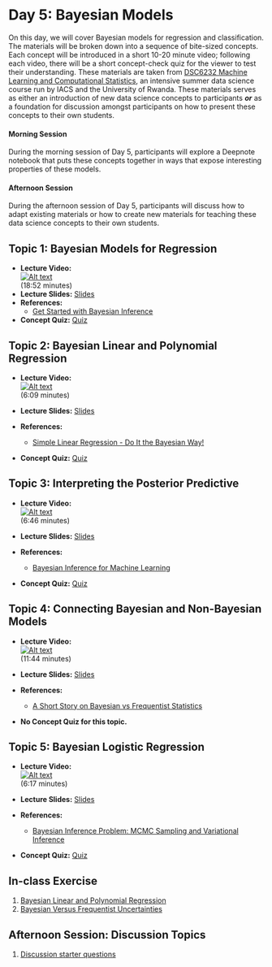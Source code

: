# Day 5: Bayesian Models

On this day, we will cover Bayesian models for regression and classification. The materials will be broken down into a
sequence of bite-sized concepts. Each concept will be introduced in a short 10-20 minute video; following each video, there
will be a short concept-check quiz for the viewer to test their understanding. These materials are taken from [DSC6232 Machine Learning and Computational Statistics](https://onefishy.github.io/Rwanda-Data-Science/), an intensive summer data science course run by IACS and the University of Rwanda. These
materials serves as either an introduction of new data science concepts to participants ***or*** as a foundation for
discussion amongst participants on how to present these concepts to their own students.

#### Morning Session
During the morning session of Day 5, participants will explore a Deepnote notebook that puts these concepts together in ways
that expose interesting properties of these models. 

#### Afternoon Session
During the afternoon session of Day 5, participants will discuss how to adapt existing materials or how to create new
materials for teaching these data science concepts to their own students.


## **Topic 1:** Bayesian Models for Regression

- **Lecture Video:** <br>
[![Alt text](https://img.youtube.com/vi/Zp7UV7AthkI/0.jpg)](https://youtu.be/Zp7UV7AthkI) <br>
(18:52 minutes)
- **Lecture Slides:** [Slides](https://drive.google.com/file/d/16H8wMry5XaQ7vpmDUg3iMUxrQfTzLuvz/view?usp=sharing)
- **References:** 
  - [Get Started with Bayesian Inference](https://medium.com/@andreasherman/get-started-with-bayesian-inference-cec9ad4ccd55)
- **Concept Quiz:** [Quiz](https://docs.google.com/forms/d/e/1FAIpQLSeP7SUBIUl3J2hPyGtLNSnfs_Tu0lX3Yqk7_CPD9x5XK8NqIg/viewform?usp=sf_link)  
  
    
## **Topic 2:** Bayesian Linear and Polynomial Regression

- **Lecture Video:** <br>
[![Alt text](https://img.youtube.com/vi/PYKeGucTTWs/0.jpg)](https://youtu.be/PYKeGucTTWs) <br>
(6:09 minutes)

- **Lecture Slides:** [Slides](https://drive.google.com/file/d/1bz9o03V9FOl-vvpWzBIt5uLwYZo5Vl53/view?usp=sharing)
- **References:** 
  - [Simple Linear Regression - Do It the Bayesian Way!](https://towardsdatascience.com/introduction-to-bayesian-linear-regression-e66e60791ea7)
- **Concept Quiz:** [Quiz](https://docs.google.com/forms/d/e/1FAIpQLSeuf-pYY3f2BMeGfLDUuDTp5haCI37znil6Lh8UHYnlCdSWpQ/viewform?usp=sf_link) 
    
## **Topic 3:**  Interpreting the Posterior Predictive
- **Lecture Video:** <br>
[![Alt text](https://img.youtube.com/vi/mAon22ClzF8/0.jpg)](https://youtu.be/mAon22ClzF8) <br>
(6:46 minutes)

- **Lecture Slides:** [Slides](https://drive.google.com/file/d/1f0IP811JQ5KQODrPEWpChj3KdxJToKmf/view?usp=sharing)
- **References:** 
  - [Bayesian Inference for Machine Learning](https://wso2.com/blog/research/part-two-linear-regression)
- **Concept Quiz:** [Quiz](https://docs.google.com/forms/d/e/1FAIpQLSciFhnmbW1fuEoyBbkhZTpY6VhDX4ozDX95_pA7AteJLmXWRA/viewform?usp=sf_link) 

## **Topic 4:**   Connecting Bayesian and Non-Bayesian Models

- **Lecture Video:** <br>
[![Alt text](https://img.youtube.com/vi/gSMQTEHnjyc/0.jpg)](https://youtu.be/gSMQTEHnjyc) <br>
(11:44 minutes)

- **Lecture Slides:** [Slides](https://drive.google.com/file/d/1c9TBPPaLICFIeKU57ne66chWgvR_nyu_/view?usp=sharing)
- **References:** 
  - [A Short Story on Bayesian vs Frequentist Statistics](https://medium.com/analytics-vidhya/a-short-story-on-bayesian-vs-frequentist-statistics-27f55ae56253)
- **No Concept Quiz for this topic.** 
  
## **Topic 5:**  Bayesian Logistic Regression

- **Lecture Video:** <br>
[![Alt text](https://img.youtube.com/vi/YdSbRI5fzbg/0.jpg)](https://youtu.be/YdSbRI5fzbg) <br>
(6:17 minutes)

- **Lecture Slides:** [Slides](https://drive.google.com/file/d/1fwey99oywsJSvpf--ivDAJ_WiyWGqbGp/view?usp=sharing)
- **References:** 
  - [Bayesian Inference Problem: MCMC Sampling and Variational Inference](https://towardsdatascience.com/bayesian-inference-problem-mcmc-and-variational-inference-25a8aa9bce29)
- **Concept Quiz:** [Quiz](https://docs.google.com/forms/d/e/1FAIpQLSePX7d8PO6ZRylwBerAVa7ZklZPii4mHK18S0rvZGBgcLoapw/viewform?usp=sf_link) 

    
## In-class Exercise
1. [Bayesian Linear and Polynomial Regression](https://deepnote.com/project/810272fe-597e-48dd-b4fb-638fc683fb17)
2. [Bayesian Versus Frequentist Uncertainties](https://deepnote.com/project/752b5e7e-eb09-4b4b-a3af-89ef382feee7)


## Afternoon Session: Discussion Topics
1. [Discussion starter questions](https://docs.google.com/presentation/d/1fP6xmsU8H4YXVR85uLld7JSlc91EdyVCy8vQY_GlZsU/edit?usp=sharing)

